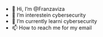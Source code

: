 - 👋 Hi, I’m @Franzaviza
- 👀 I’m interestein  cybersecurity
- 🌱 I’m currently learni  cybersecurity    
- 📫 How to reach me  for my email

<!---
Franzaviza/Franzaviza is a ✨ special ✨ repository because its `README.md` (this file) appears on your GitHub profile.
You can click the Preview link to take a look at your changes.
--->
